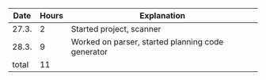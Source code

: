 |Date|Hours|Explanation|
|---|---|---|
|27.3.|2|Started project, scanner|
|28.3.|9|Worked on parser, started planning code generator|
|total|11||